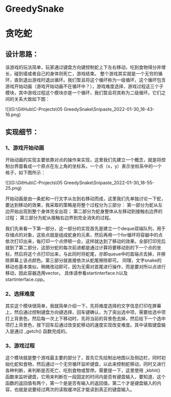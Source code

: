 # GreedySnake

# 贪吃蛇

## 设计思路：

该游戏的玩法简单，玩家通过键盘方向键控制蛇上下左右移动，吃到食物得分并增长，碰到墙或者自己的身体则死亡，游戏结束。
整个游戏其实就是一个无穷的循环，直到退出游戏时退出循环。我们暂且将这个循环称为一级循环，这个循环包含游戏开始动画（游戏开始动画不在循环中？），游戏难度选择，游戏过程这三个子模块，其中游戏过程这个模块亦是一个循环，我们暂且将其称为二级循环。它们之间的关系大致如下图：

![](G:\GitHub\C-Projects\05 GreedySnake\Snipaste_2022-01-30_18-43-16.png)

## 实现细节：

### 1、游戏开始动画

开始动画的实现主要依靠对点的操作来实现，这里我们先建立一个概念，就是将控制台界面看成一个原点在左上角的坐标系，一个点（x，y）表示坐标系中的一个格子，如下图所示：

![](G:\GitHub\C-Projects\05 GreedySnake\Snipaste_2022-01-30_18-55-25.png)

开始动画是由一条蛇和一行文字从左到右移动而成，这里我们先单独讨论一下蛇，要达到移动的效果，我采取的策略是将整个过程分为三部分：
第一部分为蛇从左边开始出现到整个身体完全出现；
第二部分为蛇身整体从左移动到接触右边界的过程；
第三部分为蛇从接触右边界到完全消失的过程。

我们先来看一下第一部分，这一部分的实现首先是建立一个deque双端队列，用于存储点的对象，这些点就是组成蛇身的元素，然后再用一个for循环将容器中的点依次打印出来，每打印一个点停顿一会，这样就达到了移动的效果。全部打印完后就到了第二部分，这部分蛇的每次前进都是通过计算将要移动到的下一个点的坐标，然后将这个点打印出来，与此同时将蛇尾，亦即queue中的首端点去掉，并擦除屏幕上该点颜色。第三部分就直接依次从蛇尾擦除即可。
同理，文字snake的移动也基本类似，稍微改动即可，因为无需对首尾进行操作，而是要对所以点进行移动，因此容器选用vector。
具体请参看startinterface.h以及startinterface.cpp。

### 2、选择难度

其实这个模块很简单，我就简单介绍一下，先将难度选择的文字信息打印在屏幕上，然后通过控制键盘方向键选择，回车键确认，为了突出选中项，需要给选中项打上背景色，然后每一次上下移动时，先将当前的背景色去掉，然后给下一个选中项打上背景色，按下回车后通过改变蛇移动的速度实现改变难度。其中读取键盘输入是通过 _getch() 函数完成的。

### 3、游戏过程

这个模块就是整个游戏最主要的部分了，首先它先绘制出地图以及侧边栏，同时初始化蛇和食物，然后通过一个无穷循环监听键盘，以此来控制蛇移动，同时又进行各种判断，来判断是否死亡、吃到食物或暂停。需要提一下，这里使用 _kbhit() 函数来监听键盘，它用来判断在一段固定的时间内是否有键盘输入，要知道，这个函数的返回值有两个，第一个是是否有输入的返回值，第二个才是键盘输入的内容，也就是说要经过两次的读取缓冲区才能读到真正的键盘输入。
